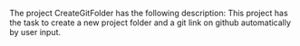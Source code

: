 The project CreateGitFolder has the following description: This project has the task to create a new project folder and a git link on github automatically by user input.